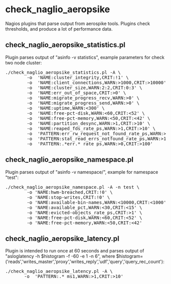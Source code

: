 check_naglio_aeropsike
======================

Nagios plugins that parse output from aerospike tools. Plugins check thresholds, and produce a lot of performance data.



check_naglio_aeropsike_statistics.pl
--------------

Plugin parses output of "asinfo -v statistics", example parameters for check  two node cluster:

<pre>
./check_naglio_aeropsike_statistics.pl -A \
        -o  'NAME:cluster_integrity,CRIT:!1' \
        -o  'NAME:client_connections,WARN:>1000,CRIT:>10000' \
        -o  'NAME:cluster_size,WARN:2:2,CRIT:0:3' \
        -o  'NAME:err_out_of_space,CRIT:>0' \
        -o  'NAME:migrate_progress_recv,WARN:>0' \
        -o  'NAME:migrate_progress_send,WARN:>0' \
        -o  'NAME:uptime,WARN:<300' \
        -o  'NAME:free-pct-disk,WARN:<60,CRIT:<52' \
        -o  'NAME:free-pct-memory,WARN:<50,CRIT:<42' \
        -o  'NAME:partition_desync,WARN:>1,CRIT:>10' \
        -o  'NAME:reaped_fds_rate_ps,WARN:>1,CRIT:>10' \
        -o  'PATTERN:err_rw_request_not_found_rate_ps,WARN:>1,CRIT:>10' \
        -o  'PATTERN:stat_read_errs_notfound_rate_ps,WARN:>100000,CRIT:>200000' \
        -o  'PATTERN:.*err.*_rate_ps,WARN:>0,CRIT:>100'
</pre>


check_naglio_aeropsike_namespace.pl
--------------

Plugin parses output of "asinfo -v namespace/<nsname>", example for namespace "test":

<pre>
./check_naglio_aeropsike_namespace.pl -A -n test \
        -o 'NAME:hwm-breached,CRIT:!0' \
        -o 'NAME:stop-writes,CRIT:!0' \
        -o 'NAME:available-bin-names,WARN:<10000,CRIT:<1000' \
        -o 'NAME:available_pct,WARN:<30,CRIT:<15' \
        -o 'NAME:evicted-objects_rate_ps,CRIT:>1' \
        -o 'NAME:free-pct-disk,WARN:<60,CRIT:<52' \
        -o 'NAME:free-pct-memory,WARN:<50,CRIT:<42'
</pre>


check_naglio_aeropsike_latency.pl
--------------

Plugin is intended to run once at 60 seconds and parses output of "asloglatency -h $histogram  -f -60 -e 1 -n 6", where $histogram=('reads','writes_master','proxy','writes_reply','udf','query','query_rec_count'):


<pre>
./check_naglio_aeropsike_latency.pl -A \
       -o  'PATTERN:.*_ms1,WARN:>1,CRIT:>10'
</pre>


